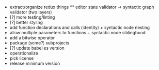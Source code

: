 * extract/organize redux things
** editor state validator -> syntactic graph validator (two layers)
* [?] more testing/linting
* [?] better styling
* add function declarations and calls (identity) + syntactic node nesting
* allow multiple parameters to functions + syntactic node siblinghood
* add a bitwise operator
* package (some?) subprojects
* [?] update babel es version
* operationalize
* pick license
* release minimum version
